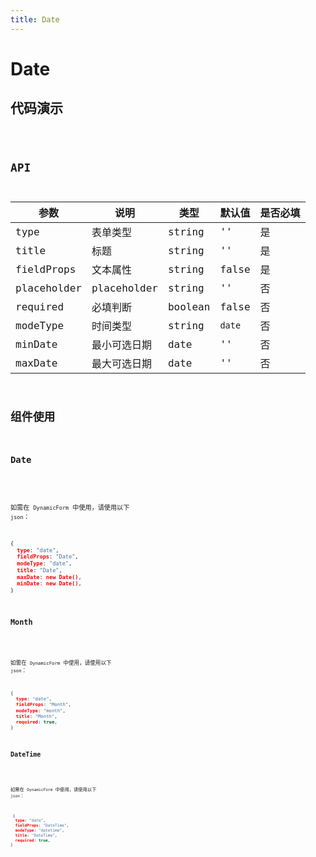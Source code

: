 ```yaml
---
title: Date
---
```


# Date

## 代码演示

<code src="./demo/index.tsx" />

## API

|参数|说明|类型|默认值|是否必填|
|--|--|--|--|--|
|type|表单类型|string|''|是|
|title|标题|string|''|是|
|fieldProps|文本属性|string|false|是|
|placeholder|placeholder|string|''|否|
|required|必填判断|boolean|false|否|
|modeType|时间类型|string|`date`|否|
|minDate|最小可选日期|date|''|否|
|maxDate|最大可选日期|date|''|否|

## 组件使用

### Date

<code src="./demo/date.tsx" />

如需在 `DynamicForm` 中使用，请使用以下 `json`：

```json
{
  type: "date",
  fieldProps: "Date",
  modeType: "date",
  title: "Date",
  maxDate: new Date(),
  minDate: new Date(),
}
```

### Month

<code src="./demo/month.tsx" />

如需在 `DynamicForm` 中使用，请使用以下 `json`：

```json
{
  type: "date",
  fieldProps: "Month",
  modeType: "month",
  title: "Month",
  required: true,
}
```

### DateTime

<code src="./demo/datetime.tsx" />

如需在 `DynamicForm` 中使用，请使用以下 `json`：

```json
 {
  type: "date",
  fieldProps: "DateTime",
  modeType: "datetime",
  title: "DateTime",
  required: true,
}
```
